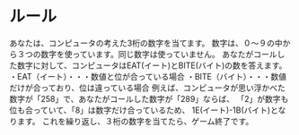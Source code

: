# ルール
あなたは、コンピュータの考えた3桁の数字を当てます。
数字は、０～９の中から３つの数字を使っています。同じ数字は使っていません。
あなたがコールした数字に対して、コンピュータはEAT(イート)とBITE(バイト)の数を答えます。
・EAT（イート）・・・数値と位が合っている場合
・BITE（バイト）・・・数値だけが合っており、位は違っている場合
例えば、コンピュータが思い浮かべた数字が「258」で、あなたがコールした数字が「289」ならば、
「2」が数字も位も合っていて、「8」は数字だけ合っているため、
1E(イート)-1B(バイト)となります。
これを繰り返し、３桁の数字を当てたら、ゲーム終了です。

